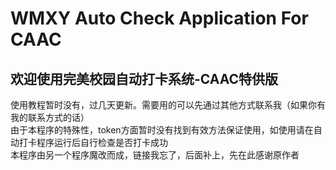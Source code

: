# WMXY Auto Check Application For CAAC 

## 欢迎使用完美校园自动打卡系统-CAAC特供版

使用教程暂时没有，过几天更新。需要用的可以先通过其他方式联系我（如果你有我的联系方式的话）<br/>
由于本程序的特殊性，token方面暂时没有找到有效方法保证使用，如使用请在自动打卡程序运行后自行检查是否打卡成功<br/>
本程序由另一个程序魔改而成，链接我忘了，后面补上，先在此感谢原作者 